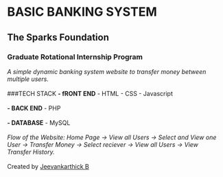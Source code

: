 # BASIC BANKING SYSTEM
## The Sparks Foundation
### Graduate Rotational Internship Program
*A simple dynamic banking system website to transfer money between multiple users.* <br/> <br/>
###TECH STACK
**- fRONT END**
    - HTML
    - CSS
    - Javascript <br/> <br/>
**- BACK END**
    - PHP <br/> <br/>
**- DATABASE**
    - MySQL <br/> <br/>
*Flow of the Website: Home Page -> View all Users -> Select and View one User -> Transfer Money -> Select reciever -> View all Users -> View Transfer History.* <br/> <br/>
Created by [Jeevankarthick B](https://www.linkedin.com/in/jeevankarthick-b/)
